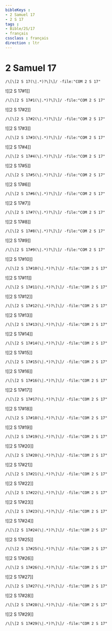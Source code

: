 ```yaml
---
bibleKeys : 
- 2 Samuel 17
- 2 S 17
tags : 
- Bible/2S/17
- français
cssclass : français
direction : ltr
---
```


# 2 Samuel 17

```query
/\[\[2 S 17(\|.*)?\]\]/ -file:"COM 2 S 17"
```



![[2 S 17#1]]

```query
/\[\[2 S 17#1(\|.*)?\]\]/ -file:"COM 2 S 17"
```

![[2 S 17#2]]

```query
/\[\[2 S 17#2(\|.*)?\]\]/ -file:"COM 2 S 17"
```

![[2 S 17#3]]

```query
/\[\[2 S 17#3(\|.*)?\]\]/ -file:"COM 2 S 17"
```

![[2 S 17#4]]

```query
/\[\[2 S 17#4(\|.*)?\]\]/ -file:"COM 2 S 17"
```

![[2 S 17#5]]

```query
/\[\[2 S 17#5(\|.*)?\]\]/ -file:"COM 2 S 17"
```

![[2 S 17#6]]

```query
/\[\[2 S 17#6(\|.*)?\]\]/ -file:"COM 2 S 17"
```

![[2 S 17#7]]

```query
/\[\[2 S 17#7(\|.*)?\]\]/ -file:"COM 2 S 17"
```

![[2 S 17#8]]

```query
/\[\[2 S 17#8(\|.*)?\]\]/ -file:"COM 2 S 17"
```

![[2 S 17#9]]

```query
/\[\[2 S 17#9(\|.*)?\]\]/ -file:"COM 2 S 17"
```

![[2 S 17#10]]

```query
/\[\[2 S 17#10(\|.*)?\]\]/ -file:"COM 2 S 17"
```

![[2 S 17#11]]

```query
/\[\[2 S 17#11(\|.*)?\]\]/ -file:"COM 2 S 17"
```

![[2 S 17#12]]

```query
/\[\[2 S 17#12(\|.*)?\]\]/ -file:"COM 2 S 17"
```

![[2 S 17#13]]

```query
/\[\[2 S 17#13(\|.*)?\]\]/ -file:"COM 2 S 17"
```

![[2 S 17#14]]

```query
/\[\[2 S 17#14(\|.*)?\]\]/ -file:"COM 2 S 17"
```

![[2 S 17#15]]

```query
/\[\[2 S 17#15(\|.*)?\]\]/ -file:"COM 2 S 17"
```

![[2 S 17#16]]

```query
/\[\[2 S 17#16(\|.*)?\]\]/ -file:"COM 2 S 17"
```

![[2 S 17#17]]

```query
/\[\[2 S 17#17(\|.*)?\]\]/ -file:"COM 2 S 17"
```

![[2 S 17#18]]

```query
/\[\[2 S 17#18(\|.*)?\]\]/ -file:"COM 2 S 17"
```

![[2 S 17#19]]

```query
/\[\[2 S 17#19(\|.*)?\]\]/ -file:"COM 2 S 17"
```

![[2 S 17#20]]

```query
/\[\[2 S 17#20(\|.*)?\]\]/ -file:"COM 2 S 17"
```

![[2 S 17#21]]

```query
/\[\[2 S 17#21(\|.*)?\]\]/ -file:"COM 2 S 17"
```

![[2 S 17#22]]

```query
/\[\[2 S 17#22(\|.*)?\]\]/ -file:"COM 2 S 17"
```

![[2 S 17#23]]

```query
/\[\[2 S 17#23(\|.*)?\]\]/ -file:"COM 2 S 17"
```

![[2 S 17#24]]

```query
/\[\[2 S 17#24(\|.*)?\]\]/ -file:"COM 2 S 17"
```

![[2 S 17#25]]

```query
/\[\[2 S 17#25(\|.*)?\]\]/ -file:"COM 2 S 17"
```

![[2 S 17#26]]

```query
/\[\[2 S 17#26(\|.*)?\]\]/ -file:"COM 2 S 17"
```

![[2 S 17#27]]

```query
/\[\[2 S 17#27(\|.*)?\]\]/ -file:"COM 2 S 17"
```

![[2 S 17#28]]

```query
/\[\[2 S 17#28(\|.*)?\]\]/ -file:"COM 2 S 17"
```

![[2 S 17#29]]

```query
/\[\[2 S 17#29(\|.*)?\]\]/ -file:"COM 2 S 17"
```

